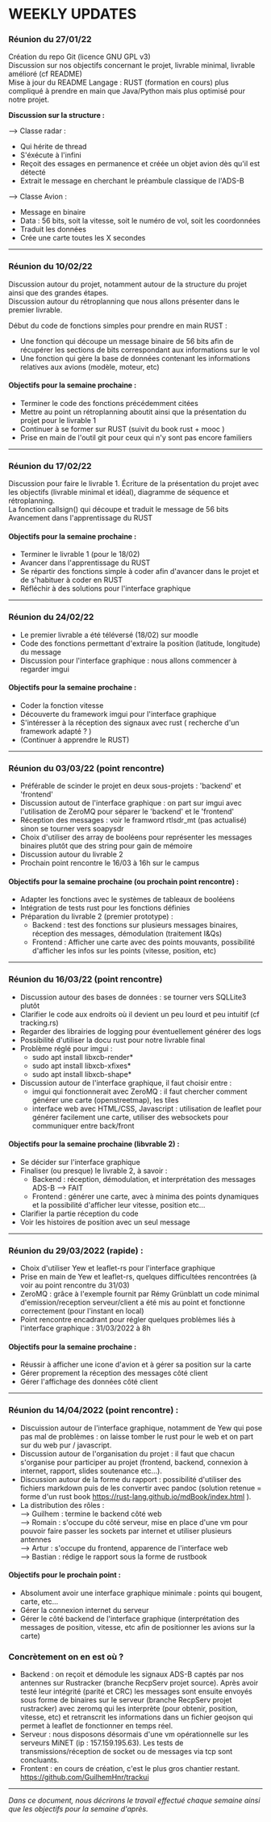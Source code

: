 # WEEKLY UPDATES

### Réunion du 27/01/22

Création du repo Git (licence GNU GPL v3)  
Discussion sur nos objectifs concernant le projet, livrable minimal, livrable amélioré (cf README)  
Mise à jour du README
Langage : RUST (formation en cours) plus compliqué à prendre en main que Java/Python mais plus optimisé pour notre projet.

**Discussion sur la structure :**  
  
--> Classe radar :  
* Qui hérite de thread  
* S'éxécute à l'infini
* Reçoit des essages en permanence et créée un objet avion dès qu'il est détecté
* Extrait le message en cherchant le préambule classique de l'ADS-B

--> Classe Avion :  
  
* Message en binaire
* Data : 56 bits, soit la vitesse, soit le numéro de vol, soit les coordonnées 
* Traduit les données 
* Crée une carte toutes les X secondes  
   
---
  
### Réunion du 10/02/22

Discussion autour du projet, notamment autour de la structure du projet ainsi que des grandes étapes.  
Discussion autour du rétroplanning que nous allons présenter dans le premier livrable. 

Début du code de fonctions simples pour prendre en main RUST : 
* Une fonction qui découpe un message binaire de 56 bits afin de récupérer les sections de bits correspondant aux informations sur le vol
* Une fonction qui gère la base de données contenant les informations relatives aux avions (modèle, moteur, etc)

#### Objectifs pour la semaine prochaine :  
* Terminer le code des fonctions précédemment citées
* Mettre au point un rétroplanning aboutit ainsi que la présentation du projet pour le livrable 1
* Continuer à se former sur RUST (suivit du book rust + mooc )
* Prise en main de l'outil git pour ceux qui n'y sont pas encore familiers  

---

### Réunion du 17/02/22

Discussion pour faire le livrable 1. 
Écriture de la présentation du projet avec les objectifs (livrable minimal et idéal), diagramme de séquence et rétroplanning.  
La fonction callsign() qui découpe et traduit le message de 56 bits 
Avancement dans l'apprentissage du RUST

#### Objectifs pour la semaine prochaine : 
* Terminer le livrable 1 (pour le 18/02)
* Avancer dans l'apprentissage du RUST
* Se répartir des fonctions simple à coder afin d'avancer dans le projet et de s'habituer à coder en RUST
* Réfléchir à des solutions pour l'interface graphique  

---

### Réunion du 24/02/22  

* Le premier livrable a été téléversé (18/02) sur moodle
* Code des fonctions permettant d'extraire la position (latitude, longitude) du message
* Discussion pour l'interface graphique : nous allons commencer à regarder imgui
  
#### Objectifs pour la semaine prochaine :  
* Coder la fonction vitesse
* Découverte du framework imgui pour l'interface graphique
* S'intéresser à la réception des signaux avec rust ( recherche d'un framework adapté ? )
* (Continuer à apprendre le RUST)

--- 

### Réunion du 03/03/22 (point rencontre)  

* Préférable de scinder le projet en deux sous-projets : 'backend' et 'frontend'
* Discussion autout de l'interface graphique : on part sur imgui avec l'utilisation de ZeroMQ pour séparer le 'backend' et le 'frontend'
* Réception des messages : voir le framword rtlsdr_mt (pas actualisé) sinon se tourner vers soapysdr
* Choix d'utiliser des array de booléens pour représenter les messages binaires plutôt que des string pour gain de mémoire
* Discussion autour du livrable 2
* Prochain point rencontre le 16/03 à 16h sur le campus

#### Objectifs pour la semaine prochaine (ou prochain point rencontre) :  

* Adapter les fonctions avec le systèmes de tableaux de booléens
* Intégration de tests rust pour les fonctions définies
* Préparation du livrable 2 (premier prototype) : 
  * Backend : test des fonctions sur plusieurs messages binaires, réception des messages, démodulation (traitement I&Qs)
  * Frontend : Afficher une carte avec des points mouvants, possibilité d'afficher les infos sur les points (vitesse, position, etc)

---

### Réunion du 16/03/22 (point rencontre)  

* Discussion autour des bases de données : se tourner vers SQLLite3 plutôt 
* Clarifier le code aux endroits où il devient un peu lourd et peu intuitif (cf tracking.rs)
* Regarder des librairies de logging pour éventuellement générer des logs
* Possibilité d'utiliser la docu rust pour notre livrable final
* Problème réglé pour imgui :
  * sudo apt install libxcb-render*
  * sudo apt install libxcb-xfixes*
  * sudo apt install libxcb-shape*
* Discussion autour de l'interface graphique, il faut choisir entre :  
  * imgui qui fonctionnerait avec ZeroMQ : il faut chercher comment générer une carte (openstreetmap), les tiles
  * interface web avec HTML/CSS, Javascript : utilisation de leaflet pour générer facilement une carte, utiliser des websockets pour communiquer entre back/front

#### Objectifs pour la semaine prochaine (libvrable 2) :  

* Se décider sur l'interface graphique
* Finaliser (ou presque) le livrable 2, à savoir :  
  * Backend : réception, démodulation, et interprétation des messages ADS-B --> FAIT
  * Frontend : générer une carte, avec à minima des points dynamiques et la possibilité d'afficher leur vitesse, position etc...
* Clarifier la partie réception du code
* Voir les histoires de position avec un seul message

---

### Réunion du 29/03/2022 (rapide) :  

* Choix d'utiliser Yew et leaflet-rs pour l'interface graphique
* Prise en main de Yew et leaflet-rs, quelques difficultées rencontrées (à voir au point rencontre du 31/03)
* ZeroMQ : grâce à l'exemple fournit par  Rémy Grünblatt un code minimal d'emission/reception serveur/client a été mis au point et fonctionne correctement (pour l'instant en local)
* Point rencontre encadrant pour régler quelques problèmes liés à l'interface graphique : 31/03/2022 à 8h


#### Objectifs pour la semaine prochaine :

* Réussir à afficher une icone d'avion et à gérer sa position sur la carte
* Gérer proprement la réception des messages côté client
* Gérer l'affichage des données côté client

---

### Réunion du 14/04/2022 (point rencontre) :  

* Discuission autour de l'interface graphique, notamment de Yew qui pose pas mal de problèmes : on laisse tomber le rust pour le web et on part sur du web pur / javascript.
* Discussion autour de l'organisation du projet : il faut que chacun s'organise pour participer au projet (frontend, backend, connexion à internet, rapport, slides soutenance etc...).
* Discussion autour de la forme du rapport : possibilité d'utiliser des fichiers markdown puis de les convertir avec pandoc (solution retenue = forme d'un rust book https://rust-lang.github.io/mdBook/index.html ).
* La distribution des rôles :  
--> Guilhem : termine le backend côté web  
--> Romain : s'occupe du côté serveur, mise en place d'une vm pour pouvoir faire passer les sockets par internet et utiliser plusieurs antennes  
--> Artur : s'occupe du frontend, apparence de l'interface web  
--> Bastian : rédige le rapport sous la forme de rustbook  

#### Objectifs pour le prochain point :  
* Absolument avoir une interface graphique minimale : points qui bougent, carte, etc...
* Gérer la connexion internet du serveur
* Gérer le côté backend de l'interface graphique (interprétation des messages de position, vitesse, etc afin de positionner les avions sur la carte)

### Concrètement on en est où ? 
* Backend : on reçoit et démodule les signaux ADS-B captés par nos antennes sur Rustracker (branche RecpServ projet source). Après avoir testé leur intégrité (parité et CRC) les messages sont ensuite envoyés sous forme de binaires sur le serveur (branche RecpServ projet rustracker) avec zeromq qui les interprète (pour obtenir, position, vitesse, etc) et retranscrit les informations dans un fichier geojson qui permet à leaflet de fonctionner en temps réel.
* Serveur : nous disposons désormais d'une vm opérationnelle sur les serveurs MiNET (ip : 157.159.195.63). Les tests de transmissions/réception de socket ou de messages via tcp sont concluants.
* Frontent : en cours de création, c'est le plus gros chantier restant. https://github.com/GuilhemHnr/trackui

--- 

*Dans ce document, nous décrirons le travail effectué chaque semaine ainsi que les objectifs pour la semaine d'après.*
